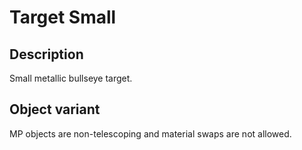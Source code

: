 # Target Small

## Description

Small metallic bullseye target.

## Object variant

MP objects are non-telescoping and material swaps are not allowed.
